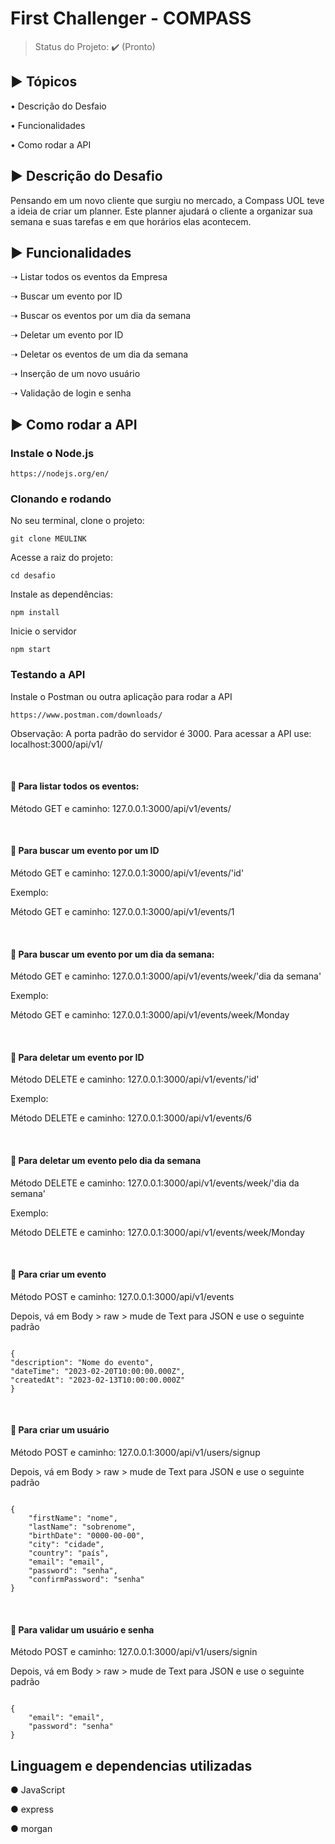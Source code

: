 <h1>First Challenger - COMPASS</h1>

<blockquote>
<p>Status do Projeto: <g-emoji class="g-emoji" alias="heavy_check_mark" fallback-src="https://github.githubassets.com/images/icons/emoji/unicode/2714.png">✔️</g-emoji> (Pronto)</p>
</blockquote>

<h2>▶ Tópicos </h2>

<p>• Descrição do Desfaio</p>
<p>• Funcionalidades</p>
<p>• Como rodar a API</p>

<h2>▶ Descrição do Desafio</h3>

<p>Pensando em um novo cliente que surgiu no mercado, a Compass UOL teve a ideia de criar um planner. Este planner ajudará o cliente a organizar sua semana e suas tarefas e em que horários elas acontecem.</p>

<h2>▶ Funcionalidades</h2>

<p>➝ Listar todos os eventos da Empresa</p>
<p>➝ Buscar um evento por ID</p>
<p>➝ Buscar os eventos por um dia da semana</p>
<p>➝ Deletar um evento por ID</p>
<p>➝ Deletar os eventos de um dia da semana</p>
<p>➝ Inserção de um novo usuário</p>
<p>➝ Validação de login e senha</p>

<h2>▶ Como rodar a API</h2>
<h3>Instale o Node.js</h3>
<pre><code>https://nodejs.org/en/</code></pre>
<h3>Clonando e rodando</h3>
<p>No seu terminal, clone o projeto:</p>
<pre><code>git clone MEULINK</code></pre>
<p>Acesse a raiz do projeto:</p>
<pre><code>cd desafio</code></pre>
<p>Instale as dependências:</p>
<pre><code>npm install</code></pre>
<p>Inicie o servidor</p>
<pre><code>npm start</code></pre>

<h3>Testando a API</h3>
<p>Instale o Postman ou outra aplicação para rodar a API</p>
<pre><code>https://www.postman.com/downloads/</code></pre>

<p>Observação: A porta padrão do servidor é 3000. Para acessar a API use: localhost:3000/api/v1/</p>

</br>

<h4>💠 Para listar todos os eventos: </h4>
<p>Método GET e caminho: 127.0.0.1:3000/api/v1/events/</p>

</br>

<h4>💠 Para buscar um evento por um ID</h4>
<p>Método GET e caminho: 127.0.0.1:3000/api/v1/events/'id'</p>
<p>Exemplo:</p>
<p>Método GET e caminho: 127.0.0.1:3000/api/v1/events/1</p>

</br>

<h4>💠 Para buscar um evento por um dia da semana:</h4>
<p>Método GET e caminho: 127.0.0.1:3000/api/v1/events/week/'dia da semana'</p>
<p>Exemplo:</p>
<p>Método GET e caminho: 127.0.0.1:3000/api/v1/events/week/Monday</p>

</br>

<h4>💠 Para deletar um evento por ID</h4>
<p>Método DELETE e caminho: 127.0.0.1:3000/api/v1/events/'id'</p>
<p>Exemplo:</p>
<p>Método DELETE e caminho: 127.0.0.1:3000/api/v1/events/6</p>

</br>

<h4>💠 Para deletar um evento pelo dia da semana</h4>
<p>Método DELETE e caminho: 127.0.0.1:3000/api/v1/events/week/'dia da semana'</p>
<p>Exemplo:</p>
<p>Método DELETE e caminho: 127.0.0.1:3000/api/v1/events/week/Monday</p>

</br>

<h4>💠 Para criar um evento</h4>
<p>Método POST e caminho: 127.0.0.1:3000/api/v1/events</p>
<p>Depois, vá em Body > raw > mude de Text para JSON e use o seguinte padrão</p>
<pre><code>
{
"description": "Nome do evento",
"dateTime": "2023-02-20T10:00:00.000Z",
"createdAt": "2023-02-13T10:00:00.000Z"
}
</pre></code>

</br>

<h4>💠 Para criar um usuário</h4>
<p>Método POST e caminho: 127.0.0.1:3000/api/v1/users/signup</p>
<p>Depois, vá em Body > raw > mude de Text para JSON e use o seguinte padrão</p>
<pre><code>
{
    "firstName": "nome",
    "lastName": "sobrenome",
    "birthDate": "0000-00-00",
    "city": "cidade",
    "country": "país",
    "email": "email",
    "password": "senha",
    "confirmPassword": "senha"
}
</pre></code>

</br>

<h4>💠 Para validar um usuário e senha</h4>
<p>Método POST e caminho: 127.0.0.1:3000/api/v1/users/signin</p>
<p>Depois, vá em Body > raw > mude de Text para JSON e use o seguinte padrão</p>
<pre><code>
{
    "email": "email",
    "password": "senha"
}
</pre></code>


<h2> Linguagem e dependencias utilizadas</h2>


<p>● JavaScript</p>
<p>● express</p>
<p>● morgan</p>

